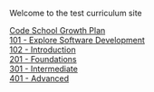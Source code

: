 Welcome to the test curriculum site

[Code School Growth Plan](/test/Roadmap) <br/>
[101 - Explore Software Development](/test/101/) <br/>
[102 - Introduction](/test/102/curriculum) <br/>
[201 - Foundations](/test/201/curriculum) <br/>
[301 - Intermediate](/test/301/curriculum) <br/>
[401 - Advanced](/test/401/curriculum)
